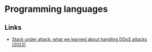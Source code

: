 # Programming languages

## Links

- [Stack under attack: what we learned about handling DDoS attacks (2022)](https://stackoverflow.blog/2022/05/16/stack-under-attack-what-we-learned-about-handling-ddos-attacks/)